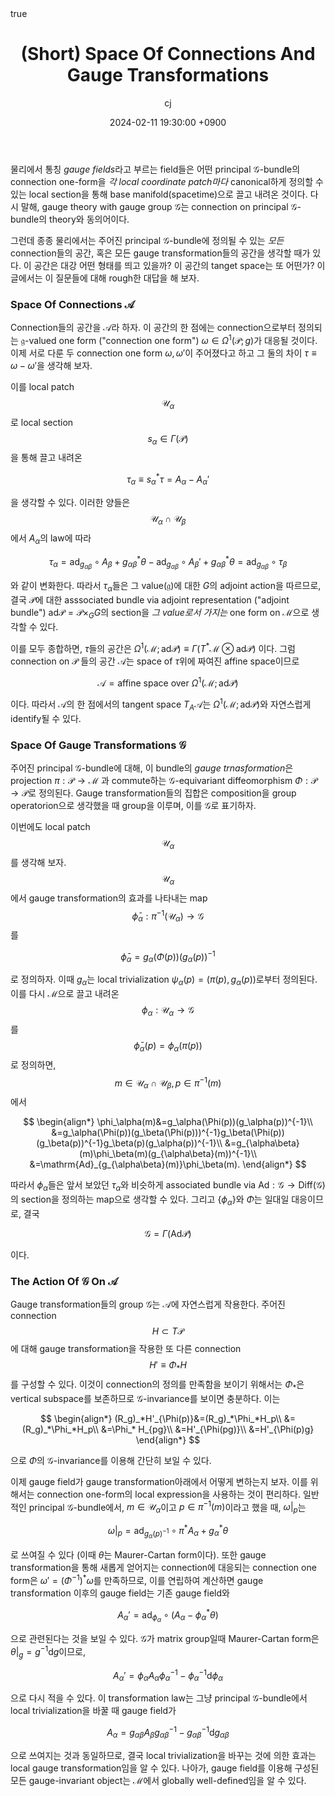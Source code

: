 ﻿---
title: (Short) Space Of Connections And Gauge Transformations
author: cj
date: 2024-02-11 19:30:00 +0900
categories: [shorts]
tags: [Moduli space, Gauge theory]
pin: true
math: true
mermaid: false
---

물리에서 통칭 *gauge fields*라고 부르는 field들은 어떤 principal $\mathcal{G}$-bundle의 connection one-form을 *각 local coordinate patch마다* canonical하게 정의할 수 있는 local section을 통해 base manifold(spacetime)으로 끌고 내려온 것이다. 다시 말해, gauge theory with gauge group $\mathcal{G}$는 connection on principal $\mathcal{G}$-bundle의 theory와 동의어이다.

그런데 종종 물리에서는 주어진 principal $\mathcal{G}$-bundle에 정의될 수 있는 *모든* connection들의 공간, 혹은 모든 gauge transformation들의 공간을 생각할 때가 있다. 이 공간은 대강 어떤 형태를 띄고 있을까? 이 공간의 tanget space는 또 어떤가? 이 글에서는 이 질문들에 대해 rough한 대답을 해 보자.

### Space Of Connections $\mathscr{A}$

Connection들의 공간을 $\mathscr{A}$라 하자. 이 공간의 한 점에는 connection으로부터 정의되는 $\mathfrak{g}$-valued one form ("connection one form") $\omega\in\Omega^{1}(\mathcal{P};g)$가 대응될 것이다. 이제 서로 다룬 두 connection one form $\omega,\omega'$이 주어졌다고 하고 그 둘의 차이 $\tau\equiv\omega-\omega'$을 생각해 보자.

이를 local patch $$\mathcal{U}_\alpha$$로 local section $$s_\alpha\in\Gamma(\mathcal{P})$$을 통해 끌고 내려온

$$
\tau_\alpha\equiv s_\alpha^*\tau=A_\alpha-A_\alpha'
$$

을 생각할 수 있다. 이러한 양들은 $$\mathcal{U}_\alpha\cap\mathcal{U}_\beta$$ 에서 $A_\alpha$의 law에 따라

$$
\tau_\alpha=\mathrm{ad}_{g_{\alpha\beta}}\circ A_\beta+g_{\alpha\beta}^*\theta - \mathrm{ad}_{g_{\alpha\beta}}\circ A_\beta'+g_{\alpha\beta}^*\theta=\mathrm{ad}_{g_{\alpha\beta}}\circ\tau_\beta
$$

와 같이 변화한다. 따라서 $\tau_\alpha$들은 그 value$(\mathfrak{g})$에 대한 $G$의 adjoint action을 따르므로, 결국 $\mathcal{P}$에 대한 asssociated bundle via adjoint representation ("adjoint bundle") $\mathrm{ad}\mathcal{P}=\mathcal{P}\times_GG$의 section을 *그 value로서 가지는* one form on $\mathscr{M}$으로 생각할 수 있다. 

이를 모두 종합하면, $\tau$들의 공간은 $\Omega^1(\mathscr{M};\mathrm{ad}\mathcal{P})\equiv\Gamma(T^*\mathscr{M}\otimes\mathrm{ad}\mathcal{P})$ 이다. 그럼 connection on $\mathcal{P}$ 들의 공간 $\mathscr{A}$는 space of $\tau$위에 짜여진 affine space이므로

$$
\mathscr{A}=\mathrm{affine\ space\ over}\ \Omega^1(\mathscr{M};\mathrm{ad}\mathcal{P})
$$

 이다. 따라서 $\mathscr{A}$의 한 점에서의 tangent space $T_A\mathscr{A}$는 $\Omega^1(\mathscr{M};\mathrm{ad}\mathcal{P})$와 자연스럽게 identify될 수 있다.

### Space Of Gauge Transformations $\mathscr{G}$

주어진 principal $\mathcal{G}$-bundle에 대해, 이 bundle의 *gauge trnasformation*은 projection $\pi:\mathcal{P}\rightarrow\mathscr{M}$ 과 commute하는 $\mathcal{G}$-equivariant diffeomorphism $\Phi:\mathcal{P}\rightarrow\mathcal{P}$로 정의된다. Gauge transformation들의 집합은 composition을 group operatorion으로 생각했을 때 group을 이루며, 이를 $\mathscr{G}$로 표기하자.

이번에도 local patch $$\mathcal{U}_\alpha$$를 생각해 보자. $$\mathcal{U}_\alpha$$에서 gauge transformation의 효과를 나타내는 map $$\bar{\phi}_\alpha:\pi^{-1}(\mathcal{U}_\alpha)\rightarrow \mathcal{G}$$를

$$
\bar{\phi}_\alpha=g_\alpha(\Phi(p))(g_\alpha(p))^{-1}
$$

로 정의하자. 이때 $g_\alpha$는 local trivialization $\psi_\alpha(p)=(\pi(p),g_\alpha(p))$로부터 정의된다. 이를 다시 $\mathscr{M}$으로 끌고 내려온 $$\phi_\alpha:\mathcal{U}_\alpha\rightarrow\mathcal{G}$$ 를 $$\bar{\phi}_\alpha(p)=\phi_\alpha(\pi(p))$$로 정의하면, $$m\in \mathcal{U}_\alpha\cap\mathcal{U}_\beta, p\in\pi^{-1}(m)$$에서

$$
\begin{align*}
\phi_\alpha(m)&=g_\alpha(\Phi(p))(g_\alpha(p))^{-1}\\
&=g_\alpha(\Phi(p))(g_\beta(\Phi(p)))^{-1}g_\beta(\Phi(p))(g_\beta(p))^{-1}g_\beta(p)(g_\alpha(p))^{-1}\\
&=g_{\alpha\beta}(m)\phi_\beta(m)(g_{\alpha\beta}(m))^{-1}\\
&=\mathrm{Ad}_{g_{\alpha\beta}(m)}\phi_\beta(m).
\end{align*}
$$

따라서 $\phi_\alpha$들은 앞서 보았던 $\tau_\alpha$와 비슷하게 associated bundle via $\mathrm{Ad}:\mathcal{G}\rightarrow \mathrm{Diff}(\mathcal{G})$의 section을 정의하는 map으로 생각할 수 있다. 그리고 $\{\phi_\alpha\}$와 $\Phi$는 일대일 대응이므로, 결국

$$
\mathscr{G}=\Gamma(\mathrm{Ad}\mathcal{P})
$$

이다.

### The Action Of $\mathscr{G}$ On $\mathscr{A}$

Gauge transformation들의 group $\mathscr{G}$는 $\mathscr{A}$에 자연스럽게 작용한다. 주어진 connection $$H\subset T\mathcal{P}$$에 대해 gauge transformation을 작용한 또 다른 connection $$H'\equiv\Phi_*H$$를 구성할 수 있다. 이것이 connection의 정의를 만족함을 보이기 위해서는 $\Phi_*$은 vertical subspace를 보존하므로 $\mathcal{G}$-invariance를 보이면 충분하다. 이는

$$
\begin{align*}
(R_g)_*H'_{\Phi(p)}&=(R_g)_*\Phi_*H_p\\
&=(R_g)_*\Phi_*H_p\\
&=\Phi_* H_{pg}\\
&=H'_{\Phi(pg)}\\
&=H'_{\Phi(p)g}
\end{align*}
$$

으로 $\Phi$의 $\mathcal{G}$-invariance를 이용해 간단히 보일 수 있다.

이제 gauge field가 gauge transformation아래에서 어떻게 변하는지 보자. 이를 위해서는 connection one-form의 local expression을 사용하는 것이 편리하다. 일반적인 principal $\mathcal{G}$-bundle에서, $m\in \mathcal{U}_\alpha$이고 $p\in\pi^{-1}(m)$이라고 했을 때, $\omega\vert_p$는

$$
\omega\vert_p=\mathrm{ad}_{g_\alpha(p)^{-1}}\circ\pi^* A_\alpha+g_\alpha^*\theta
$$

로 쓰여질 수 있다 (이때 $\theta$는 Maurer-Cartan form이다). 또한 gauge transformation을 통해 새롭게 얻어지는 connection에 대응되는 connection one form은 $\omega'=(\Phi^{-1})^*\omega$를 만족하므로, 이를 연립하여 계산하면 gauge transformation 이후의 gauge field는 기존 gauge field와

$$
A_\alpha'=\mathrm{ad}_{\phi_\alpha}\circ(A_\alpha-\phi_\alpha^*\theta)
$$

으로 관련된다는 것을 보일 수 있다. $\mathcal{G}$가 matrix group일때 Maurer-Cartan form은 $\theta\vert_g=g^{-1}\mathsf{d}g$이므로,

$$
A_\alpha'=\phi_\alpha A_\alpha \phi_\alpha^{-1}-\phi_\alpha^{-1}\mathsf{d}\phi_\alpha
$$

으로 다시 적을 수 있다. 이 transformation law는 그냥 principal $\mathcal{G}$-bundle에서 local trivialization을 바꿀 때 gauge field가 

$$
A_\alpha=g_{\alpha\beta}A_\beta g_{\alpha\beta}^{-1}-g_{\alpha\beta}^{-1}\mathsf{d} g_{\alpha\beta}
$$

으로 쓰여지는 것과 동일하므로, 결국 local trivialization을 바꾸는 것에 의한 효과는 local gauge transformation임을 알 수 있다. 나아가, gauge field를 이용해 구성된 모든 gauge-invariant object는 $\mathscr{M}$에서 globally well-defined임을 알 수 있다.
